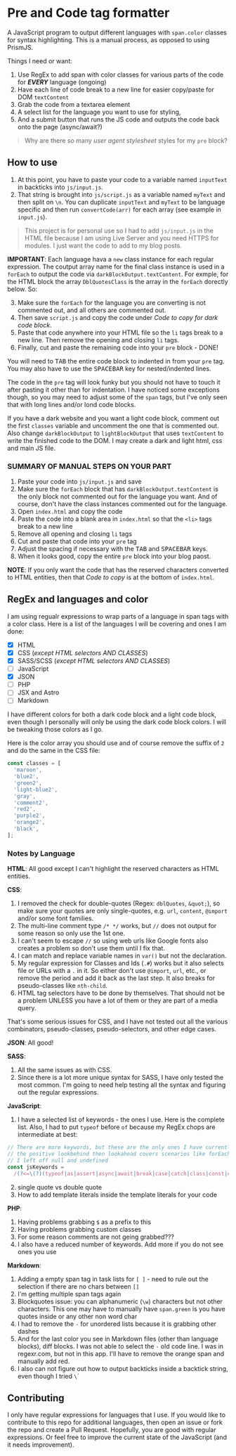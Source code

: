 # Pre and Code tag formatter

A JavaScript program to output different languages with `span.color` classes for syntax highlighting. This is a manual process, as opposed to using PrismJS.

Things I need or want:

1. Use RegEx to add span with color classes for various parts of the code for _**EVERY**_ language (ongoing)
1. Have each line of code break to a new line for easier copy/paste for DOM `textContent`
1. Grab the code from a textarea element
1. A select list for the language you want to use for styling,
1. And a submit button that runs the JS code and outputs the code back onto the page (async/await?)

> Why are there so many _user agent stylesheet_ styles for my `pre` block?

## How to use

1. At this point, you have to paste your code to a variable named `inputText` in backticks into `js/input.js`.
2. That string is brought into `js/script.js` as a variable named `myText` and then split on `\n`. You can duplicate `inputText` and `myText` to be language specific and then run `convertCode(arr)` for each array (see example in `input.js`).

> This project is for personal use so I had to add `js/input.js` in the HTML file because I am using Live Server and you need HTTPS for modules. I just want the code to add to my blog posts.

**IMPORTANT**: Each language hava a `new` class instance for each regular expression. The coutput array name for the final class instance is used in a `forEach` to output the code via `darkBlockOutput.textContent`. For exmple, for the HTML block the array `DblQuotesClass` is the array in the `forEach` dorectly below. So:

3. Make sure the `forEach` for the language you are converting is not commented out, and all others are commented out.
4. Then save `script.js` and copy the code under _Code to copy for dark code block_.
5. Paste that code anywhere into your HTML file so the `li` tags break to a new line. Then remove the opening and closing `li` tags.
6. Finally, cut and paste the remaining code into your `pre` block - DONE!

You will need to <kbd>TAB</kbd> the entire code block to indented in from your `pre` tag. You may also have to use the <kbd>SPACEBAR</kbd> key for nested/indented lines.

The code in the `pre` tag will look funky but you should not have to touch it after pasting it other than for indentation. I have noticed some exceptions though, so you may need to adjust some of the `span` tags, but I've only seen that with long lines and/or lond code blocks.

If you have a dark website and you want a light code block, comment out the first `classes` variable and uncomment the one that is commented out. Also change `darkBlockOutput` to `lightBlockOutput` that uses `textContent` to write the finished code to the DOM. I may create a dark and light html, css and main JS file.

### SUMMARY OF MANUAL STEPS ON YOUR PART

1. Paste your code into `js/input.js` and save
1. Make sure the `forEach` block that has `darkBlockOutput.textContent` is the only block not commented out for the language you want. And of course, don't have the class instances commented out for the language.
1. Open `index.html` and copy the code
1. Paste the code into a blank area in `index.html` so that the `<li>` tags break to a new line
1. Remove all opening and closing `li` tags
1. Cut and paste that code into your `pre` tag
1. Adjust the spacing if necessary with the <kbd>TAB</kbd> and <kbd>SPACEBAR</kbd> keys.
1. When it looks good, copy the entire `pre` block into your blog paost.

**NOTE**: If you only want the code that has the reserved characters converted to HTML entities, then that _Code to copy_ is at the bottom of `index.html`.

## RegEx and languages and color

I am using regualr expressions to wrap parts of a language in span tags with a color class. Here is a list of the languages I will be covering and ones I am done:

- [x] HTML
- [x] CSS (_except HTML selectors AND CLASSES_)
- [x] SASS/SCSS (_except HTML selectors AND CLASSES_)
- [ ] JavaScript
- [x] JSON
- [ ] PHP
- [ ] JSX and Astro
- [ ] Markdown

I have different colors for both a dark code block and a light code block, even though I personally will only be using the dark code block colors. I will be tweaking those colors as I go.

Here is the color array you should use and of course remove the suffix of `2` and do the same in the CSS file:

```js
const classes = [
  'maroon',
  'blue2',
  'green2',
  'light-blue2',
  'gray',
  'comment2',
  'red2',
  'purple2',
  'orange2',
  'black',
];
```

### Notes by Language

**HTML**: All good except I can't highlight the reserved characters as HTML entities.

**CSS**:

1. I removed the check for double-quotes (Regex: `dblQuotes`, `&quot;`), so make sure your quotes are only single-quotes, e.g. `url`, `content`, `@import` and/or some font families.
1. The multi-line comment type `/* */` works, but `//` does not output for some reason so only use the 1st one.
1. I can't seem to escape `//` so using web urls like Google fonts also creates a problem so don't use them until I fix that.
1. I can match and replace variable names in `var()` but not the declaration.
1. My regular expression for Classes and Ids (`.#`) works but it also selects file or URLs with a `.` in it. So either don't use `@import`, `url`, etc., or remove the period and add it back as the last step. It also breaks for pseudo-classes like `nth-child`.
1. HTML tag selectors have to be done by themselves. That should not be a problem UNLESS you have a lot of them or they are part of a media query.

That's some serious issues for CSS, and I have not tested out all the various combinators, pseudo-classes, pseudo-selectors, and other edge cases.

**JSON**: All good!

**SASS**:

1. All the same issues as with CSS.
1. Since there is a lot more unique syntax for SASS, I have only tested the most common. I'm going to need help testing all the syntax and figuring out the regular expressions.

**JavaScript**:

1. I have a selected list of keywords - the ones I use. Here is the complete list. Also, I had to put `typeof` before `of` because my RegEx chops are intermediate at best:

```js
// There are more keywords, but these are the only ones I have currently used
// the positive lookbehind then lookahead covers scenarios like forEach with the keeyword for but not if you have a keyword in a string with a space on either side
// I left off null and undefined
const jsKeywords =
  /(?<=\(?)(typeof|as|assert|async|await|break|case|catch|class|const|continue|debugger|default|delete|do|else|enum|extends|finally|for|from|function|get|if|implements|import|in|instanceof|interface|let|new|of|package|private|protected|public|return|set|static|super|switch|throw|try|var|void|whilewith|yield)(?=\s)/g;
```

2. single quote vs double quote
3. How to add template literals inside the template literals for your code

**PHP**:

1. Having problems grabbing `$` as a prefix to this
1. Having problems grabbing custom classes
1. For some reason comments are not geing grabbed???
1. I also have a reduced number of keywords. Add more if you do not see ones you use

**Markdown**:

1. Adding a empty span tag in task lists for `[ ]` - need to rule out the selection if there are no chars between `[]`
1. I'm getting multiple span tags again
1. Blockquotes issue: you can alphanumeric (`\w`) characters but not other characters. This one may have to manually have `span.green` is you have quotes inside or any other non word char
1. I had to remove the `-` for unordered lists because it is grabbing other dashes
1. And for the last color you see in Markdown files (other than language blocks), diff blocks. I was not able to select the `-` old code line. I was in regexr.com, but not in this app. I'll have to remove the orange span and manually add red.
1. I also can not figure out how to output backticks inside a backtick string, even though I tried `\`\`

## Contributing

I only have regular expressions for languages that I use. If you would like to contribute to this repo for additional languages, then open an issue or fork the repo and create a Pull Request. Hopefully, you are good with regular expressions. Or feel free to improve the current state of the JavaScript (and it needs improvement).
